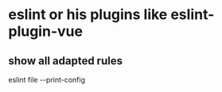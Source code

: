 # eslint or his plugins like eslint-plugin-vue

## show all adapted rules
eslint file --print-config